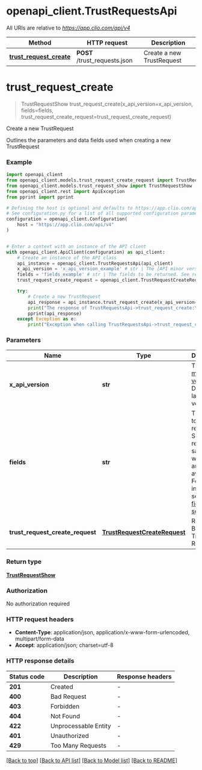 # openapi_client.TrustRequestsApi

All URIs are relative to *https://app.clio.com/api/v4*

Method | HTTP request | Description
------------- | ------------- | -------------
[**trust_request_create**](TrustRequestsApi.md#trust_request_create) | **POST** /trust_requests.json | Create a new TrustRequest


# **trust_request_create**
> TrustRequestShow trust_request_create(x_api_version=x_api_version, fields=fields, trust_request_create_request=trust_request_create_request)

Create a new TrustRequest

Outlines the parameters and data fields used when creating a new TrustRequest

### Example


```python
import openapi_client
from openapi_client.models.trust_request_create_request import TrustRequestCreateRequest
from openapi_client.models.trust_request_show import TrustRequestShow
from openapi_client.rest import ApiException
from pprint import pprint

# Defining the host is optional and defaults to https://app.clio.com/api/v4
# See configuration.py for a list of all supported configuration parameters.
configuration = openapi_client.Configuration(
    host = "https://app.clio.com/api/v4"
)


# Enter a context with an instance of the API client
with openapi_client.ApiClient(configuration) as api_client:
    # Create an instance of the API class
    api_instance = openapi_client.TrustRequestsApi(api_client)
    x_api_version = 'x_api_version_example' # str | The [API minor version](#section/Minor-Versions). Default: latest version. (optional)
    fields = 'fields_example' # str | The fields to be returned. See response samples for what fields are available. For more information see the [fields section](#section/Fields). (optional)
    trust_request_create_request = openapi_client.TrustRequestCreateRequest() # TrustRequestCreateRequest | Request Body for Trust Requests (optional)

    try:
        # Create a new TrustRequest
        api_response = api_instance.trust_request_create(x_api_version=x_api_version, fields=fields, trust_request_create_request=trust_request_create_request)
        print("The response of TrustRequestsApi->trust_request_create:\n")
        pprint(api_response)
    except Exception as e:
        print("Exception when calling TrustRequestsApi->trust_request_create: %s\n" % e)
```



### Parameters


Name | Type | Description  | Notes
------------- | ------------- | ------------- | -------------
 **x_api_version** | **str**| The [API minor version](#section/Minor-Versions). Default: latest version. | [optional] 
 **fields** | **str**| The fields to be returned. See response samples for what fields are available. For more information see the [fields section](#section/Fields). | [optional] 
 **trust_request_create_request** | [**TrustRequestCreateRequest**](TrustRequestCreateRequest.md)| Request Body for Trust Requests | [optional] 

### Return type

[**TrustRequestShow**](TrustRequestShow.md)

### Authorization

No authorization required

### HTTP request headers

 - **Content-Type**: application/json, application/x-www-form-urlencoded, multipart/form-data
 - **Accept**: application/json; charset=utf-8

### HTTP response details

| Status code | Description | Response headers |
|-------------|-------------|------------------|
**201** | Created |  -  |
**400** | Bad Request |  -  |
**403** | Forbidden |  -  |
**404** | Not Found |  -  |
**422** | Unprocessable Entity |  -  |
**401** | Unauthorized |  -  |
**429** | Too Many Requests |  -  |

[[Back to top]](#) [[Back to API list]](../README.md#documentation-for-api-endpoints) [[Back to Model list]](../README.md#documentation-for-models) [[Back to README]](../README.md)

